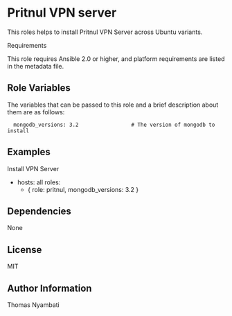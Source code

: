 # Pritnul VPN server

This roles helps to install Pritnul VPN Server across Ubuntu variants.

Requirements

This role requires Ansible 2.0 or higher, and platform requirements are listed in the metadata file.

## Role Variables

The variables that can be passed to this role and a brief description about them are as follows:
```
  mongodb_versions: 3.2                 # The version of mongodb to install

```
## Examples

Install VPN Server

  - hosts: all
    roles:
    - { role: pritnul, mongodb_versions: 3.2 }

## Dependencies

None

## License

MIT

## Author Information

Thomas Nyambati
